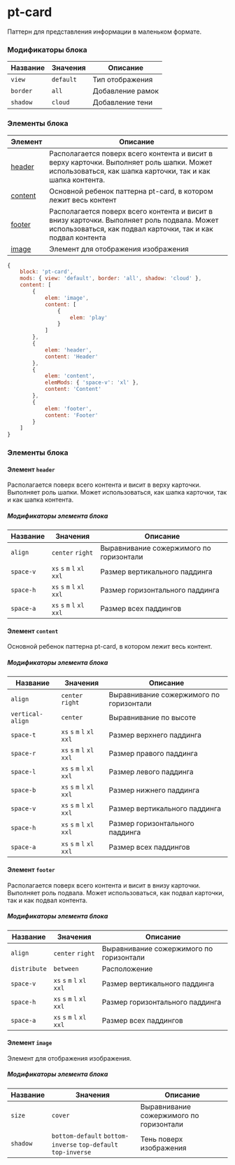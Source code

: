 # pt-card

Паттерн для представления информации в маленьком формате.

### Модификаторы блока

| Название | Значения | Описание |
| -------- | -------- | -------- |
| `view` | `default` | Тип отображения |
| `border` | `all` | Добавление рамок |
| `shadow` | `cloud` | Добавление тени |

### Элементы блока
 
| Элемент | Описание |
| --------| -------- |
| [header](#elems-header) | Располагается поверх всего контента и висит в верху карточки. Выполняет роль шапки. Может использоваться, как шапка карточки, так и как шапка контента. |
| [content](#elems-content) | Основной ребенок паттерна pt-card, в котором лежит весь контент |
| [footer](#elems-footer) | Располагается поверх всего контента и висит в внизу карточки. Выполняет роль подвала. Может использоваться, как подвал карточки, так и как подвал контента |
| [image](#elems-image) | Элемент для отображения изображения |

```js
{
	block: 'pt-card',
	mods: { view: 'default', border: 'all', shadow: 'cloud' },
	content: [
		{
			elem: 'image',
			content: [
				{
					elem: 'play'
				}
			]
		},
		{
			elem: 'header',
			content: 'Header'
		},
		{
			elem: 'content',
			elemMods: { 'space-v': 'xl' },
			content: 'Content'
		},
		{
			elem: 'footer',
			content: 'Footer'
		}
	]
}
```

### Элементы блока

<a name="elems-header"></a>
#### Элемент `header`

Располагается поверх всего контента и висит в верху карточки. Выполняет роль шапки. Может использоваться, как шапка карточки, так и как шапка контента.

##### Модификаторы элемента блока

| Название | Значения | Описание |
| -------- | -------- | -------- |
| `align` | `center` `right` | Выравнивание сожержимого по горизонтали |
| `space-v` | `xs` `s` `m` `l` `xl` `xxl` | Размер вертикального паддинга |
| `space-h` | `xs` `s` `m` `l` `xl` `xxl` | Размер горизонтального паддинга |
| `space-a` | `xs` `s` `m` `l` `xl` `xxl` | Размер всех паддингов |

<a name="elems-content"></a>
#### Элемент `content`

Основной ребенок паттерна pt-card, в котором лежит весь контент.

##### Модификаторы элемента блока

| Название | Значения | Описание |
| -------- | -------- | -------- |
| `align` | `center` `right` | Выравнивание сожержимого по горизонтали |
| `vertical-align` | `center` | Выравнивание по высоте |
| `space-t` | `xs` `s` `m` `l` `xl` `xxl` | Размер верхнего паддинга |
| `space-r` | `xs` `s` `m` `l` `xl` `xxl` | Размер правого паддинга |
| `space-l` | `xs` `s` `m` `l` `xl` `xxl` | Размер левого паддинга |
| `space-b` | `xs` `s` `m` `l` `xl` `xxl` | Размер нижнего паддинга |
| `space-v` | `xs` `s` `m` `l` `xl` `xxl` | Размер вертикального паддинга |
| `space-h` | `xs` `s` `m` `l` `xl` `xxl` | Размер горизонтального паддинга |
| `space-a` | `xs` `s` `m` `l` `xl` `xxl` | Размер всех паддингов |

<a name="elems-footer"></a>
#### Элемент `footer`

Располагается поверх всего контента и висит в внизу карточки. Выполняет роль подвала. Может использоваться, как подвал карточки, так и как подвал контента.

##### Модификаторы элемента блока

| Название | Значения | Описание |
| -------- | -------- | -------- |
| `align` | `center` `right` | Выравнивание сожержимого по горизонтали |
| `distribute` | `between` | Расположение |
| `space-v` | `xs` `s` `m` `l` `xl` `xxl` | Размер вертикального паддинга |
| `space-h` | `xs` `s` `m` `l` `xl` `xxl` | Размер горизонтального паддинга |
| `space-a` | `xs` `s` `m` `l` `xl` `xxl` | Размер всех паддингов |

<a name="elems-image"></a>
#### Элемент `image`

Элемент для отображения изображения.

##### Модификаторы элемента блока

| Название | Значения | Описание |
| -------- | -------- | -------- |
| `size` | `cover` | Выравнивание сожержимого по горизонтали |
| `shadow` | `bottom-default` `bottom-inverse` `top-default` `top-inverse` | Тень поверх изображения |
